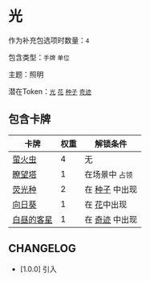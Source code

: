 # 光

作为补充包选项时数量：`4`

包含类型：`手牌` `单位`

主题：照明

潜在Token：[`光`](光.md) [`花`](花.md) [`种子`](种子.md) [`奇迹`](奇迹.md)

## 包含卡牌

卡牌 | 权重 | 解锁条件
--- | --- | ---
[萤火虫](../卡牌/萤火虫.md) | 4 | 无
[瞭望塔](../卡牌/瞭望塔.md) | 1 | 在场景中 `占领`
[荧光种](../卡牌/荧光种.md) | 2 | 在 [种子](种子.md) 中出现
[向日葵](../卡牌/向日葵.md) | 1 | 在 [花](花.md)中出现
[白昼的客星](../卡牌/白昼的客星.md) | 1 | 在 [奇迹](奇迹.md) 中出现

## CHANGELOG

- [1.0.0] 引入

